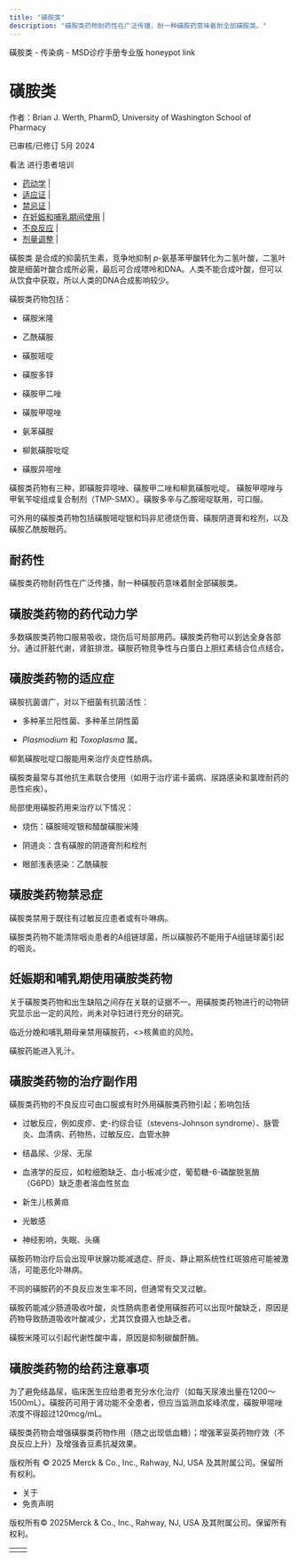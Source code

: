 ```yaml
---
title: "磺胺类"
description: "磺胺类药物耐药性在广泛传播，耐一种磺胺药意味着耐全部磺胺类。"
---
```


﻿磺胺类 \- 传染病 \- MSD诊疗手册专业版 honeypot link

# 磺胺类

作者：Brian J. Werth, PharmD, University of Washington School of Pharmacy

已审核/已修订 5月 2024

看法 进行患者培训

- [药动学](#药动学_v1004560_zh) \|
- [适应证](#适应证_v1004563_zh) \|
- [禁忌证](#禁忌证_v1004585_zh) \|
- [在妊娠和哺乳期间使用](#在妊娠和哺乳期间使用_v1004588_zh) \|
- [不良反应](#不良反应_v1004592_zh) \|
- [剂量调整](#剂量调整_v1004614_zh) \|

磺胺类 是合成的抑菌抗生素，竞争地抑制 _p_-氨基苯甲酸转化为二氢叶酸，二氢叶酸是细菌叶酸合成所必需，最后可合成嘌呤和DNA。人类不能合成叶酸，但可以从饮食中获取，所以人类的DNA合成影响较少。

磺胺类药物包括：

- 磺胺米隆

- 乙酰磺胺

- 磺胺嘧啶

- 磺胺多锌

- 磺胺甲二唑

- 磺胺甲噁唑

- 氨苯磺胺

- 柳氮磺胺吡啶

- 磺胺异噁唑


磺胺类药物有三种，即磺胺异噁唑、磺胺甲二唑和柳氮磺胺吡啶。 磺胺甲噁唑与甲氧苄啶组成复合制剂（TMP-SMX）。磺胺多辛与乙胺嘧啶联用，可口服。

可外用的磺胺类药物包括磺胺嘧啶银和玛非尼德烧伤膏、磺胺阴道膏和栓剂，以及磺胺乙酰胺眼药。

## 耐药性

磺胺类药物耐药性在广泛传播，耐一种磺胺药意味着耐全部磺胺类。

## 磺胺类药物的药代动力学

多数磺胺类药物口服易吸收，烧伤后可局部用药。磺胺类药物可以到达全身各部分。通过肝脏代谢，肾脏排泄。磺胺药物竞争性与白蛋白上胆红素结合位点结合。

## 磺胺类药物的适应症

磺胺抗菌谱广，对以下细菌有抗菌活性：

- 多种革兰阳性菌、多种革兰阴性菌

- _Plasmodium_ 和 _Toxoplasma_ 属。


柳氮磺胺吡啶口服能用来治疗炎症性肠病。

磺胺类最常与其他抗生素联合使用（如用于治疗诺卡菌病、尿路感染和氯喹耐药的恶性疟疾）。

局部使用磺胺药用来治疗以下情况：

- 烧伤：磺胺嘧啶银和醋酸磺胺米隆

- 阴道炎：含有磺胺的阴道膏剂和栓剂

- 眼部浅表感染：乙酰磺胺


## 磺胺类药物禁忌症

磺胺类禁用于既往有过敏反应患者或有卟啉病。

磺胺类药物不能清除咽炎患者的A组链球菌，所以磺胺药不能用于A组链球菌引起的咽炎。

## 妊娠期和哺乳期使用磺胺类药物

关于磺胺类药物和出生缺陷之间存在关联的证据不一。用磺胺类药物进行的动物研究显示出一定的风险，尚未对孕妇进行充分的研究。

临近分娩和哺乳期母亲禁用磺胺药，<>核黄疸的风险。

磺胺药能进入乳汁。

## 磺胺类药物的治疗副作用

磺胺类药物的不良反应可由口服或有时外用磺胺类药物引起；影响包括

- 过敏反应，例如皮疹、史-约综合征（stevens-Johnson syndrome）、脉管炎、血清病、药物热，过敏反应、血管水肿

- 结晶尿、少尿、无尿

- 血液学的反应，如粒细胞缺乏、血小板减少症，葡萄糖-6-磷酸脱氢酶（G6PD）缺乏患者溶血性贫血

- 新生儿核黄疸

- 光敏感

- 神经影响，失眠、头痛


磺胺药物治疗后会出现甲状腺功能减退症、肝炎、静止期系统性红斑狼疮可能被激活，可能恶化卟啉病。

不同的磺胺药的不良反应发生率不同，但通常有交叉过敏。

磺胺药能减少肠道吸收叶酸，炎性肠病患者使用磺胺药可以出现叶酸缺乏，原因是药物导致肠道吸收叶酸减少，尤其饮食摄入也缺乏者。

磺胺米隆可以引起代谢性酸中毒，原因是抑制碳酸酐酶。

## 磺胺类药物的给药注意事项

为了避免结晶尿，临床医生应给患者充分水化治疗（如每天尿液出量在1200～1500mL）。磺胺药可用于肾功能不全患者，但应当监测血浆峰浓度，磺胺甲噁唑浓度不得超过120mcg/mL。

磺胺类药物会增强磺脲类药物作用（随之出现低血糖）；增强苯妥英药物疗效（不良反应上升）及增强香豆素抗凝效果。



版权所有 © 2025
Merck & Co., Inc., Rahway, NJ, USA 及其附属公司。保留所有权利。

- 关于
- 免责声明

版权所有© 2025Merck & Co., Inc., Rahway, NJ, USA 及其附属公司。保留所有权利。

|     |     |
| --- | --- |
|  |  |